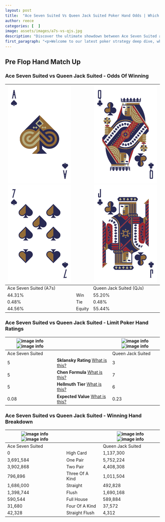 ```yaml
---
layout: post
title:  "Ace Seven Suited Vs Queen Jack Suited Poker Hand Odds | Which Is The Better Hand In Poker? A Complete Guide"
author: reece
categories: [  ]
image: assets/images/a7s-vs-qjs.jpg
description: "Discover the ultimate showdown between Ace Seven Suited and Queen Jack Suited in poker! Uncover the odds, strategies, and scenarios where one hand triumphs over the other. Get ready to up your poker game with this thrilling analysis."
first_paragraph: "<p>Welcome to our latest poker strategy deep dive, where we're pitting two distinct hands against each other in a high-stakes showdown: Ace Seven Suited vs Queen Jack Suited.</p><p>In the dynamic world of poker, every decision counts, and knowing which hand holds the upper hand is key to your success at the table.</p><p>In this article, we'll dissect these two hands, explore the scenarios where one dominates the other, and equip you with the knowledge to make strategic choices that can tip the odds in your favor.</p><p>Get ready to unravel the intriguing dynamics of these poker hands and elevate your game to new heights.</p>"
---
```




[comment]: # (sp0)

## Pre Flop Hand Match Up

<div class="table hand-ratings" markdown="1"> 



### Ace Seven Suited vs Queen Jack Suited - Odds Of Winning


    
| ![image info](assets/images/hand1/a.png) ![image info](assets/images/hand1/7.png) |  | ![image info](assets/images/hand2/q.png) ![image info](assets/images/hand2/j.png) |
| -------- | -------- | -------- |
| Ace Seven Suited (A7s) |  | Queen Jack Suited (QJs) |
| 44.31% | Win | 55.20% |
| 0.48% | Tie | 0.48% |
| 44.56% | Equity | 55.44% |




[comment]: # (sp1)



### Ace Seven Suited vs Queen Jack Suited - Limit Poker Hand Ratings


    
| ![image info](https://www.riverpairs.com/assets/images/hand1/a.png) ![image info](https://www.riverpairs.com/assets/images/hand1/7.png) |  | ![image info](https://www.riverpairs.com/assets/images/hand2/q.png) ![image info](https://www.riverpairs.com/assets/images/hand2/j.png) |
| -------- | -------- | -------- |
| Ace Seven Suited |  | Queen Jack Suited |
| 5 | **Sklansky Rating** [What is this?](/sklansky-rating-explained) | 3 |
| 5 | **Chen Formula** [What is this?](/chen-formula-explained) | 7 |
| 5 | **Hellmuth Tier** [What is this?](/Hellmuth-tier-explained) | 6 |
| 0.08 | **Expected Value** [What is this?](/expected-value-explained) | 0.23 |




[comment]: # (sp2)



### Ace Seven Suited vs Queen Jack Suited - Winning Hand Breakdown


    
| ![image info](https://www.riverpairs.com/assets/images/hand1/a.png) ![image info](https://www.riverpairs.com/assets/images/hand1/7.png) |  | ![image info](https://www.riverpairs.com/assets/images/hand2/q.png) ![image info](https://www.riverpairs.com/assets/images/hand2/j.png) |
| -------- | -------- | -------- |
| Ace Seven Suited |  | Queen Jack Suited |
| 0 | High Card | 1,137,300 |
| 3,691,584 | One Pair | 5,752,224 |
| 3,902,868 | Two Pair | 4,408,308 |
| 796,896 | Three Of A Kind | 1,011,504 |
| 1,686,000 | Straight | 492,828 |
| 1,398,744 | Flush | 1,690,168 |
| 590,544 | Full House | 589,884 |
| 31,680 | Four Of A Kind | 37,572 |
| 42,328 | Straight Flush | 4,312 |




[comment]: # (sp3)



</div>

[comment]: # (sp4)



[comment]: # (sp5)

